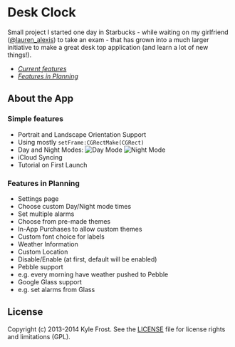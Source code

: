 # Desk Clock

Small project I started one day in Starbucks - while waiting on my girlfriend ([@lauren_alexis](http://www.twitter.com/lauren_alexis)) to take an exam - that has grown into a much larger initiative to make a great desk top application (and learn a lot of new things!).

- [_Current features_](https://github.com/kylefrost/Desk-Clock/tree/orient-fix#about-the-app)
- [_Features in Planning_](https://github.com/kylefrost/Desk-Clock/tree/orient-fix#features-in-planning)

## About the App
### Simple features
- Portrait and Landscape Orientation Support
 - Using mostly `setFrame:CGRectMake(CGRect)`
- Day and Night Modes:
![Day Mode](http://i.imgur.com/lZq0035.png)
![Night Mode](http://i.imgur.com/3R4wYwb.png)
- iCloud Syncing
- Tutorial on First Launch

### Features in Planning
- Settings page
 - Choose custom Day/Night mode times
 - Set multiple alarms
 - Choose from pre-made themes
 - In-App Purchases to allow custom themes
 - Custom font choice for labels
- Weather Information
 - Custom Location
 - Disable/Enable (at first, default will be enabled)
- Pebble support
 - e.g. every morning have weather pushed to Pebble
- Google Glass support
 - e.g. set alarms from Glass

## License
Copyright (c) 2013-2014 Kyle Frost. See the [LICENSE](LICENSE) file for license rights and limitations (GPL).